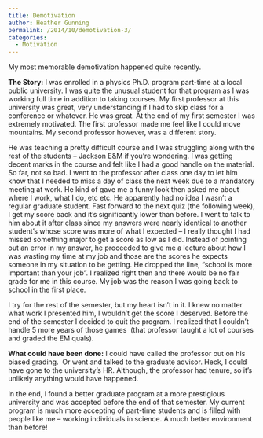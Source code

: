 ```yaml
---
title: Demotivation
author: Heather Gunning
permalink: /2014/10/demotivation-3/
categories:
  - Motivation
---
```

My most memorable demotivation happened quite recently.

**The Story:** I was enrolled in a physics Ph.D. program part-time at a local public university. I was quite the unusual student for that program as I was working full time in addition to taking courses. My first professor at this university was great, very understanding if I had to skip class for a conference or whatever. He was great. At the end of my first semester I was extremely motivated. The first professor made me feel like I could move mountains. My second professor however, was a different story.

He was teaching a pretty difficult course and I was struggling along with the rest of the students &#8211; Jackson E&M if you&#8217;re wondering. I was getting decent marks in the course and felt like I had a good handle on the material. So far, not so bad. I went to the professor after class one day to let him know that I needed to miss a day of class the next week due to a mandatory meeting at work. He kind of gave me a funny look then asked me about where I work, what I do, etc etc. He apparently had no idea I wasn&#8217;t a regular graduate student. Fast forward to the next quiz (the following week), I get my score back and it&#8217;s significantly lower than before. I went to talk to him about it after class since my answers were nearly identical to another student&#8217;s whose score was more of what I expected &#8211; I really thought I had missed something major to get a score as low as I did. Instead of pointing out an error in my answer, he proceeded to give me a lecture about how I was wasting my time at my job and those are the scores he expects someone in my situation to be getting. He dropped the line, &#8220;school is more important than your job&#8221;. I realized right then and there would be no fair grade for me in this course. My job was the reason I was going back to school in the first place.

I try for the rest of the semester, but my heart isn&#8217;t in it. I knew no matter what work I presented him, I wouldn&#8217;t get the score I deserved. Before the end of the semester I decided to quit the program. I realized that I couldn&#8217;t handle 5 more years of those games  (that professor taught a lot of courses and graded the EM quals).

**What could have been done:** I could have called the professor out on his biased grading.  Or went and talked to the graduate advisor. Heck, I could have gone to the university&#8217;s HR. Although, the professor had tenure, so it&#8217;s unlikely anything would have happened.

In the end, I found a better graduate program at a more prestigious university and was accepted before the end of that semester. My current program is much more accepting of part-time students and is filled with people like me &#8211; working individuals in science. A much better environment than before!

&nbsp;
